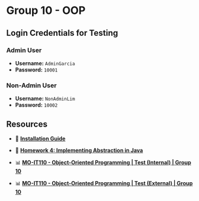 # Group 10 - OOP  

## Login Credentials for Testing  

### Admin User  
- **Username:** `AdminGarcia`  
- **Password:** `10001`  

### Non-Admin User  
- **Username:** `NonAdminLim`  
- **Password:** `10002`  

## Resources  
- 📄 **[Installation Guide](https://docs.google.com/document/d/1fOzLsShFfZZHNx2tk47khZOTa9JWdXjx2qJOEbPaHIQ/edit?usp=sharing)**  

- 📄 **[Homework 4: Implementing Abstraction in Java](https://docs.google.com/document/d/1w1xb9SlCfTrz4nXtM-HnnaaO-uAEnBoijHJ1z1dOLPk/edit?usp=sharing)**  

- 📊 **[MO-IT110 - Object-Oriented Programming | Test (Internal) | Group 10](https://docs.google.com/spreadsheets/d/1PfJp2NDipVaiAEjjk3O7LddI_n2KPJ9MIc6w4Ot-Ta0/edit?usp=sharing)**  

- 📊 **[MO-IT110 - Object-Oriented Programming | Test (External) | Group 10](https://docs.google.com/spreadsheets/d/1w1zBqnNW8lzZ2FFES5Go6D92tkenHuOWvJeMoZNzGPk/edit?usp=sharing)**  
